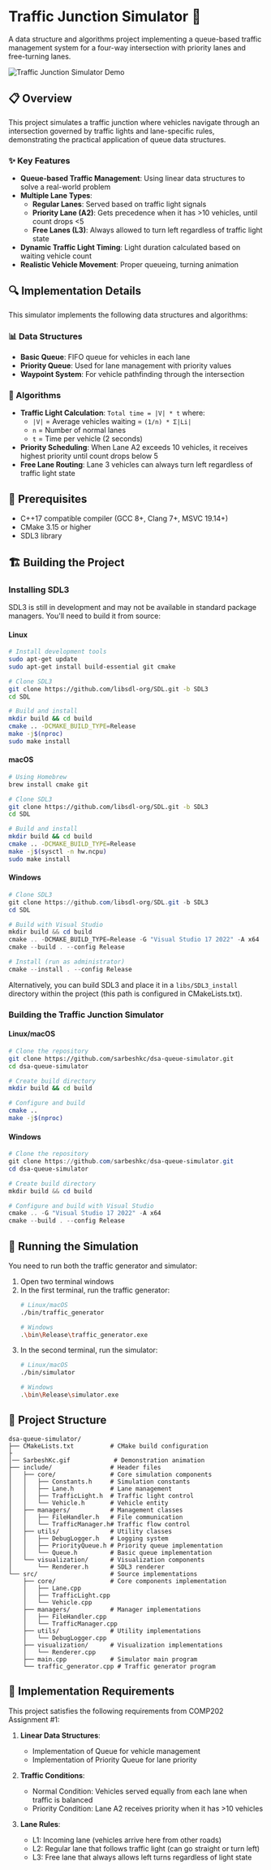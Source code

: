 # Traffic Junction Simulator 🚦

A data structure and algorithms project implementing a queue-based traffic management system for a four-way intersection with priority lanes and free-turning lanes.

![Traffic Junction Simulator Demo](SarbeshKc.gif)

## 📋 Overview

This project simulates a traffic junction where vehicles navigate through an intersection governed by traffic lights and lane-specific rules, demonstrating the practical application of queue data structures.

### ✨ Key Features

- **Queue-based Traffic Management**: Using linear data structures to solve a real-world problem
- **Multiple Lane Types**:
  - **Regular Lanes**: Served based on traffic light signals
  - **Priority Lane (A2)**: Gets precedence when it has >10 vehicles, until count drops <5
  - **Free Lanes (L3)**: Always allowed to turn left regardless of traffic light state
- **Dynamic Traffic Light Timing**: Light duration calculated based on waiting vehicle count
- **Realistic Vehicle Movement**: Proper queueing, turning animation


## 🔍 Implementation Details

This simulator implements the following data structures and algorithms:

### 📊 Data Structures
- **Basic Queue**: FIFO queue for vehicles in each lane
- **Priority Queue**: Used for lane management with priority values
- **Waypoint System**: For vehicle pathfinding through the intersection

### 🧮 Algorithms
- **Traffic Light Calculation**: `Total time = |V| * t` where:
  - `|V|` = Average vehicles waiting = `(1/n) * Σ|Li|`
  - `n` = Number of normal lanes
  - `t` = Time per vehicle (2 seconds)
- **Priority Scheduling**: When Lane A2 exceeds 10 vehicles, it receives highest priority until count drops below 5
- **Free Lane Routing**: Lane 3 vehicles can always turn left regardless of traffic light state

## 🔧 Prerequisites

- C++17 compatible compiler (GCC 8+, Clang 7+, MSVC 19.14+)
- CMake 3.15 or higher
- SDL3 library

## 🏗️ Building the Project

### Installing SDL3

SDL3 is still in development and may not be available in standard package managers. You'll need to build it from source:

#### Linux
```bash
# Install development tools
sudo apt-get update
sudo apt-get install build-essential git cmake

# Clone SDL3
git clone https://github.com/libsdl-org/SDL.git -b SDL3
cd SDL

# Build and install
mkdir build && cd build
cmake .. -DCMAKE_BUILD_TYPE=Release
make -j$(nproc)
sudo make install
```

#### macOS
```bash
# Using Homebrew
brew install cmake git

# Clone SDL3
git clone https://github.com/libsdl-org/SDL.git -b SDL3
cd SDL

# Build and install
mkdir build && cd build
cmake .. -DCMAKE_BUILD_TYPE=Release
make -j$(sysctl -n hw.ncpu)
sudo make install
```

#### Windows
```powershell
# Clone SDL3
git clone https://github.com/libsdl-org/SDL.git -b SDL3
cd SDL

# Build with Visual Studio
mkdir build && cd build
cmake .. -DCMAKE_BUILD_TYPE=Release -G "Visual Studio 17 2022" -A x64
cmake --build . --config Release

# Install (run as administrator)
cmake --install . --config Release
```

Alternatively, you can build SDL3 and place it in a `libs/SDL3_install` directory within the project (this path is configured in CMakeLists.txt).

### Building the Traffic Junction Simulator

#### Linux/macOS
```bash
# Clone the repository
git clone https://github.com/sarbeshkc/dsa-queue-simulator.git
cd dsa-queue-simulator

# Create build directory
mkdir build && cd build

# Configure and build
cmake ..
make -j$(nproc)
```

#### Windows
```powershell
# Clone the repository
git clone https://github.com/sarbeshkc/dsa-queue-simulator.git
cd dsa-queue-simulator

# Create build directory
mkdir build && cd build

# Configure and build with Visual Studio
cmake .. -G "Visual Studio 17 2022" -A x64
cmake --build . --config Release
```

## 🚀 Running the Simulation

You need to run both the traffic generator and simulator:

1. Open two terminal windows
2. In the first terminal, run the traffic generator:
   ```bash
   # Linux/macOS
   ./bin/traffic_generator
   
   # Windows
   .\bin\Release\traffic_generator.exe
   ```
3. In the second terminal, run the simulator:
   ```bash
   # Linux/macOS
   ./bin/simulator
   
   # Windows
   .\bin\Release\simulator.exe
   ```

## 📂 Project Structure

```
dsa-queue-simulator/
├── CMakeLists.txt          # CMake build configuration
├              
│── SarbeshKc.gif            # Demonstration animation
├── include/                # Header files
│   ├── core/               # Core simulation components
│   │   ├── Constants.h     # Simulation constants
│   │   ├── Lane.h          # Lane management
│   │   ├── TrafficLight.h  # Traffic light control
│   │   └── Vehicle.h       # Vehicle entity
│   ├── managers/           # Management classes
│   │   ├── FileHandler.h   # File communication
│   │   └── TrafficManager.h# Traffic flow control
│   ├── utils/              # Utility classes
│   │   ├── DebugLogger.h   # Logging system
│   │   ├── PriorityQueue.h # Priority queue implementation
│   │   └── Queue.h         # Basic queue implementation
│   └── visualization/      # Visualization components
│       └── Renderer.h      # SDL3 renderer
└── src/                    # Source implementations
    ├── core/               # Core components implementation
    │   ├── Lane.cpp
    │   ├── TrafficLight.cpp
    │   └── Vehicle.cpp
    ├── managers/           # Manager implementations
    │   ├── FileHandler.cpp
    │   └── TrafficManager.cpp
    ├── utils/              # Utility implementations
    │   └── DebugLogger.cpp
    ├── visualization/      # Visualization implementations
    │   └── Renderer.cpp
    ├── main.cpp            # Simulator main program
    └── traffic_generator.cpp # Traffic generator program
```

## 📝 Implementation Requirements

This project satisfies the following requirements from COMP202 Assignment #1:

1. **Linear Data Structures**:
   - Implementation of Queue for vehicle management
   - Implementation of Priority Queue for lane priority
   
2. **Traffic Conditions**:
   - Normal Condition: Vehicles served equally from each lane when traffic is balanced
   - Priority Condition: Lane A2 receives priority when it has >10 vehicles
   
3. **Lane Rules**:
   - L1: Incoming lane (vehicles arrive here from other roads)
   - L2: Regular lane that follows traffic light (can go straight or turn left)
   - L3: Free lane that always allows left turns regardless of light state
   

